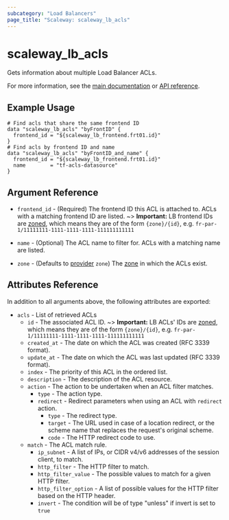 ```yaml
---
subcategory: "Load Balancers"
page_title: "Scaleway: scaleway_lb_acls"
---
```


# scaleway_lb_acls

Gets information about multiple Load Balancer ACLs. 

For more information, see the [main documentation](https://www.scaleway.com/en/docs/network/load-balancer/reference-content/acls/) or [API reference](https://www.scaleway.com/en/developers/api/load-balancer/zoned-api/#path-acls-get-an-acl).

## Example Usage

```hcl
# Find acls that share the same frontend ID
data "scaleway_lb_acls" "byFrontID" {
  frontend_id = "${scaleway_lb_frontend.frt01.id}"
}
# Find acls by frontend ID and name
data "scaleway_lb_acls" "byFrontID_and_name" {
  frontend_id = "${scaleway_lb_frontend.frt01.id}"
  name        = "tf-acls-datasource"
}
```

## Argument Reference

- `frontend_id` - (Required) The frontend ID this ACL is attached to. ACLs with a matching frontend ID are listed.
  ~> **Important:** LB frontend IDs are [zoned](../guides/regions_and_zones.md#resource-ids), which means they are of the form `{zone}/{id}`, e.g. `fr-par-1/11111111-1111-1111-1111-111111111111`

- `name` - (Optional) The ACL name to filter for. ACLs with a matching name are listed.

- `zone` - (Defaults to [provider](../index.md#zone) `zone`) The [zone](../guides/regions_and_zones.md#zones) in which the ACLs exist.

## Attributes Reference

In addition to all arguments above, the following attributes are exported:

- `acls` - List of retrieved ACLs
    - `id` - The associated ACL ID.
      ~> **Important:** LB ACLs' IDs are [zoned](../guides/regions_and_zones.md#resource-ids), which means they are of the form `{zone}/{id}`, e.g. `fr-par-1/11111111-1111-1111-1111-111111111111`
    - `created_at` - The date on which the ACL was created (RFC 3339 format).
    - `update_at` - The date on which the ACL was last updated (RFC 3339 format).
    - `index` - The priority of this ACL in the ordered list.
    - `description` - The description of the ACL resource.
    - `action` - The action to be undertaken when an ACL filter matches.
        - `type` - The action type.
        - `redirect` - Redirect parameters when using an ACL with `redirect` action.
            - `type`  - The redirect type.
            - `target`  - The URL used in case of a location redirect, or the scheme name that replaces the request's original scheme.
            - `code`  - The HTTP redirect code to use.
    - `match` - The ACL match rule.
        - `ip_subnet` - A list of IPs, or CIDR v4/v6 addresses of the session client, to match.
        - `http_filter` - The HTTP filter to match.
        - `http_filter_value` - The possible values to match for a given HTTP filter.
        - `http_filter_option` - A list of possible values for the HTTP filter based on the HTTP header.
        - `invert` -  The condition will be of type "unless" if invert is set to `true`